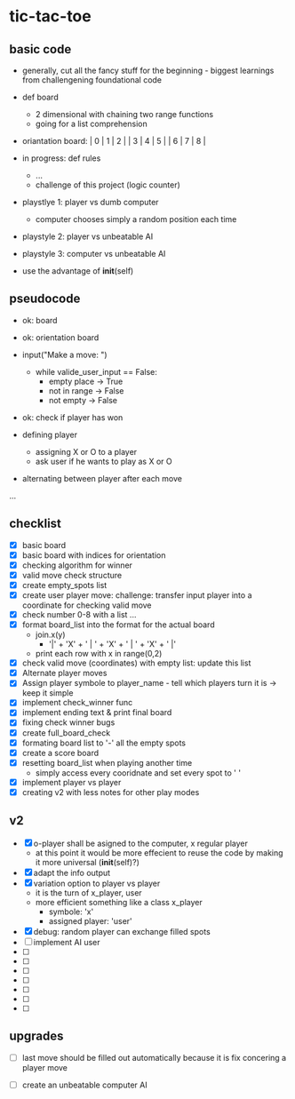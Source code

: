 # tic-tac-toe

## basic code
- generally, cut all the fancy stuff for the beginning - biggest learnings from challengening foundational code
 
- def board 
    - 2 dimensional with chaining two range functions 
    - going for a list comprehension 

- oriantation board: 
    | 0 | 1 | 2 |
    | 3 | 4 | 5 |
    | 6 | 7 | 8 |

- in progress: def rules
    - ...
    - challenge of this project (logic counter)



- playstlye 1: player vs dumb computer
    - computer chooses simply a random position each time

- playstyle 2: player vs unbeatable AI

- playstyle 3: computer vs unbeatable AI 

- use the advantage of __init__(self)



## pseudocode
- ok: board 
- ok: orientation board

- input("Make a move: ") 
    - while valide_user_input == False: 
        - empty place -> True 
        - not in range -> False
        - not empty -> False 

- ok: check if player has won 

- defining player
    - assigning X or O to a player 
    - ask user if he wants to play as X or O 

- alternating between player after each move

...

## checklist
- [x] basic board
- [x] basic board with indices for orientation
- [x] checking algorithm for winner
- [x] valid move check structure
- [x] create empty_spots list 
- [x] create user player move: challenge: transfer input player into a coordinate for checking valid move
- [x] check number 0-8 with a list ... 
- [x] format board_list into the format for the actual board 
    - join.x(y) 
        - '|' + 'X' + ' | ' + 'X' + ' | ' + 'X' + ' |' 
    - print each row with x in range(0,2) 
- [x] check valid move (coordinates) with empty list: update this list
- [x] Alternate player moves 
- [x] Assign player symbole to player_name - tell which players turn it is -> keep it simple 
- [x] implement check_winner func 
- [x] implement ending text & print final board 
- [x] fixing check winner bugs
- [x] create full_board_check 
- [x] formating board list to '-' all the empty spots
- [x] create a score board 
- [x] resetting board_list when playing another time 
    - simply access every cooridnate and set every spot to ' ' 
- [x] implement player vs player 
- [x] creating v2 with less notes for other play modes

## v2
- [x] o-player shall be asigned to the computer, x regular player 
    - at this point it would be more effecient to reuse the code by making it more universal (__init__(self)?)
- [x] adapt the info output
- [x] variation option to player vs player 
    - it is the turn of x_player, user
    - more efficient something like a class x_player
        - symbole: 'x' 
        - assigned player: 'user' 
- [x] debug: random player can exchange filled spots
- [ ] implement AI user 
- [ ]
- [ ]
- [ ]
- [ ]
- [ ]
- [ ]
- [ ]



## upgrades
- [ ] last move should be filled out automatically because it is fix concering a player move 
- [ ] create an unbeatable computer AI 




